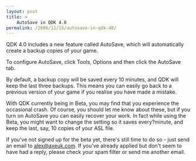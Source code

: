 ```yaml
---
layout: post
title: >
    AutoSave in QDK 4.0
permalink: /2006/11/15/autosave-in-qdk-40/
---
```

QDK 4.0 includes a new feature called AutoSave, which will automatically create a backup copies of your game.

To configure AutoSave, click Tools, Options and then click the AutoSave tab.

By default, a backup copy will be saved every 10 minutes, and QDK will keep the last three backups. This means you can easily go back to a previous version of your game if you realise you have made a mistake.

With QDK currently being in Beta, you may find that you experience the occasional crash. Of course, you should let me know about these, but if you turn on AutoSave you can easily recover your work. In fact while using the Beta, you might want to change the setting so it saves every?minute, and keep the last, say, 10 copies of your ASL file.

If you've not signed up for the beta yet, there's still time to do so - just send an email to <a href="mailto:alex@axeuk.com">alex@axeuk.com</a>. If you've already applied but don't seem to have had a reply, please check your spam filter or send me another email.